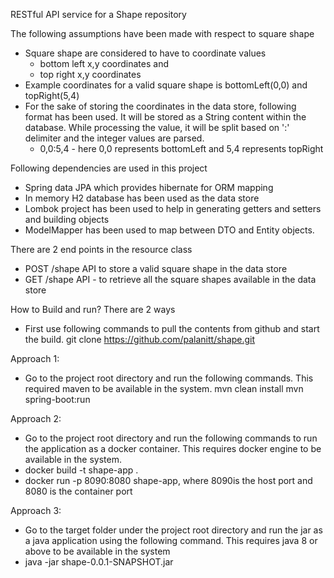 RESTful API service for a Shape repository

The following assumptions have been made with respect to square shape
 - Square shape are considered to have to coordinate values
 	- bottom left x,y coordinates and
 	- top right x,y coordinates
- Example coordinates for a valid square shape is bottomLeft(0,0) and topRight(5,4)
- For the sake of storing the coordinates in the data store, following format has been used. It will be
stored as a String content within the database. While processing the value, it will be split based on ':'
delimiter and the integer values are parsed.
	- 0,0:5,4 - here 0,0 represents bottomLeft and 5,4 represents topRight
	
Following dependencies are used in this project
 - Spring data JPA which provides hibernate for ORM mapping
 - In memory H2 database has been used as the data store
 - Lombok project has been used to help in generating getters and setters and building objects
 - ModelMapper has been used to map between DTO and Entity objects.
 
There are 2 end points in the resource class
- POST /shape API to store a valid square shape in the data store
- GET /shape API - to retrieve all the square shapes available in the data store

How to Build and run?
There are 2 ways
- First use following commands to pull the contents from github 
  and start the build.
  git clone https://github.com/palanitt/shape.git
  
 Approach 1:
 - Go to the project root directory and run the following commands. This required maven to be 
 available in the system.
  mvn clean install
  mvn spring-boot:run
  
 Approach 2:
 - Go to the project root directory and run the following commands to run the application as a docker
 container. This requires docker engine to be available in the system.
 - docker build -t shape-app .
 - docker run -p 8090:8080 shape-app, where 8090is the host port and 8080 is the container port
 
 Approach 3:
 - Go to the target folder under the project root directory and run the jar as a java application using 
 the following command. This requires java 8 or above to be available in the system
 - java -jar shape-0.0.1-SNAPSHOT.jar
  
  